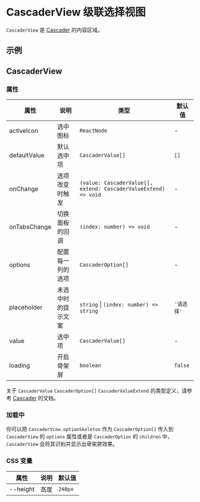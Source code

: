 # CascaderView 级联选择视图

`CascaderView` 是 [Cascader](/zh/components/cascader) 的内容区域。

## 示例

<code src="./demos/demo1.tsx"></code>

## CascaderView

### 属性

| 属性 | 说明 | 类型 | 默认值 |
| --- | --- | --- | --- |
| activeIcon | 选中图标 | `ReactNode` | - |
| defaultValue | 默认选中项 | `CascaderValue[]` | `[]` |
| onChange | 选项改变时触发 | `(value: CascaderValue[], extend: CascaderValueExtend) => void` | - |
| onTabsChange | 切换面板的回调 | `(index: number) => void` | - |
| options | 配置每一列的选项 | `CascaderOption[]` | - |
| placeholder | 未选中时的提示文案 | `string` \| `(index: number) => string` | `'请选择'` |
| value | 选中项 | `CascaderValue[]` | - |
| loading | 开启骨架屏 | `boolean` | `false` |

关于 `CascaderValue` `CascaderOption[]` `CascaderValueExtend` 的类型定义，请参考 [Cascader](/zh/components/cascader#api) 的文档。

### 加载中 <Experimental></Experimental>

你可以把 `CascaderView.optionSkeleton` 作为 `CascaderOption[]` 传入到 `CascaderView` 的 `options` 属性或者是 `CascaderOption` 的 `children` 中，`CascaderView` 会将其识别并显示出骨架屏效果。

### CSS 变量

| 属性     | 说明 | 默认值  |
| -------- | ---- | ------- |
| --height | 高度 | `240px` |

